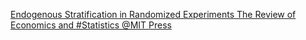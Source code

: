 [Endogenous Stratification in Randomized Experiments   The Review of Economics and #Statistics   @MIT Press](https://qi.tc/qi/113889)